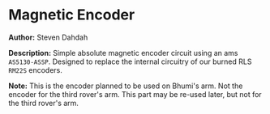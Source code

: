 # Magnetic Encoder

__Author:__ Steven Dahdah

__Description:__ Simple absolute magnetic encoder circuit using an ams `AS5130-ASSP`. Designed to replace the internal circuitry of our burned RLS `RM22S` encoders.

__Note:__ This is the encoder planned to be used on Bhumi's arm. Not the encoder for the third rover's arm. This part may be re-used later, but not for the third rover's arm.
